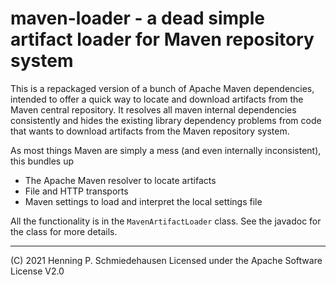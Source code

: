 # maven-loader - a dead simple artifact loader for Maven repository system


This is a repackaged version of a bunch of Apache Maven dependencies, intended to offer a quick way to locate and download artifacts from the Maven central repository. It resolves all maven internal dependencies consistently and hides the existing library dependency problems from code that wants to download artifacts from the Maven repository system.


As most things Maven are simply a mess (and even internally inconsistent), this bundles up

- The Apache Maven resolver to locate artifacts
- File and HTTP transports
- Maven settings to load and interpret the local settings file

All the functionality is in the `MavenArtifactLoader` class. See the javadoc for the class for more details.

----

(C) 2021 Henning P. Schmiedehausen
Licensed under the Apache Software License V2.0
